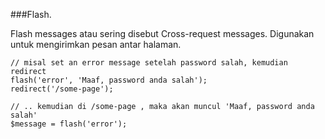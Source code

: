 ###Flash.

Flash messages atau sering disebut Cross-request messages. Digunakan untuk mengirimkan pesan antar halaman.

```
// misal set an error message setelah password salah, kemudian redirect
flash('error', 'Maaf, password anda salah');
redirect('/some-page');

// .. kemudian di /some-page , maka akan muncul 'Maaf, password anda salah'
$message = flash('error');
```